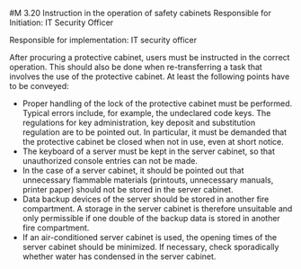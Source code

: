 #M 3.20 Instruction in the operation of safety cabinets
Responsible for Initiation: IT Security Officer

Responsible for implementation: IT security officer

After procuring a protective cabinet, users must be instructed in the correct operation. This should also be done when re-transferring a task that involves the use of the protective cabinet. At least the following points have to be conveyed:

* Proper handling of the lock of the protective cabinet must be performed. Typical errors include, for example, the undeclared code keys. The regulations for key administration, key deposit and substitution regulation are to be pointed out. In particular, it must be demanded that the protective cabinet be closed when not in use, even at short notice.
* The keyboard of a server must be kept in the server cabinet, so that unauthorized console entries can not be made.
* In the case of a server cabinet, it should be pointed out that unnecessary flammable materials (printouts, unnecessary manuals, printer paper) should not be stored in the server cabinet.
* Data backup devices of the server should be stored in another fire compartment. A storage in the server cabinet is therefore unsuitable and only permissible if one double of the backup data is stored in another fire compartment.
* If an air-conditioned server cabinet is used, the opening times of the server cabinet should be minimized. If necessary, check sporadically whether water has condensed in the server cabinet.




